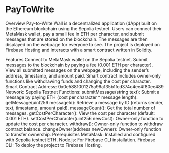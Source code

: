 # PayToWrite
Overview
Pay-to-Write Wall is a decentralized application (dApp) built on the Ethereum blockchain using the Sepolia testnet. Users can connect their MetaMask wallet, pay a small fee in ETH per character, and submit messages that are stored on the blockchain. The messages are then displayed on the webpage for everyone to see. The project is deployed on Firebase Hosting and interacts with a smart contract written in Solidity.

Features
Connect to MetaMask wallet on the Sepolia testnet.
Submit messages to the blockchain by paying a fee (0.001 ETH per character).
View all submitted messages on the webpage, including the sender’s address, timestamp, and amount paid.
Smart contract includes owner-only functions like withdrawing funds and changing the cost per character.
Smart Contract
Address: 0x0e5881001275a96a135b1fcd374c4ee4f80ee489
Network: Sepolia Testnet
Functions:
submitMessage(string text): Submit a message by paying ETH (cost per character * message length).
getMessage(uint256 messageId): Retrieve a message by ID (returns sender, text, timestamp, amount paid).
messageCount(): Get the total number of messages.
getCostPerCharacter(): View the cost per character (default: 0.001 ETH).
setCostPerCharacter(uint256 newCost): Owner-only function to update the cost per character.
withdraw(): Owner-only function to withdraw contract balance.
changeOwner(address newOwner): Owner-only function to transfer ownership.
Prerequisites
MetaMask: Installed and configured with Sepolia testnet ETH.
Node.js: For Firebase CLI installation.
Firebase CLI: To deploy the project to Firebase Hosting.